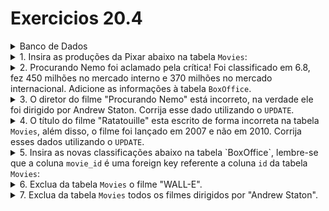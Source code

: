 # Exercicios 20.4
<details>
  <summary>Banco de Dados</summary>

```sql
DROP SCHEMA IF EXISTS Pixar;
CREATE SCHEMA Pixar;
USE Pixar;

CREATE TABLE Movies (
  id INTEGER auto_increment PRIMARY KEY NOT NULL,
  title VARCHAR(30) NOT NULL,
  director VARCHAR(30) NULL,
  year INT NOT NULL,
  length_minutes INT NOT NULL
);

CREATE TABLE BoxOffice (
  movie_id INTEGER,
  FOREIGN KEY (movie_id) REFERENCES Movies (id),
  rating DECIMAL(2,1) NOT NULL,
  domestic_sales INT NOT NULL,
  international_sales INT NOT NULL
);

INSERT INTO Movies(title, director, year, length_minutes)
  VALUES ('Toy Story', 'John Lasseter', 1995, 81),
         ('Vida de inseto', 'Andrew Staton', 1998, 95),
         ('ratatui', 'Brad Bird', 2010, 115),
         ('UP', 'Pete Docter', 2009, 101),
         ('Carros', 'John Lasseter', 2006, 117),
         ('Toy Story 2', 'John Lasseter', 1999, 93),
         ('Valente', 'Brenda Chapman', 2012, 98);


INSERT INTO BoxOffice(movie_id, rating, domestic_sales, international_sales)
  VALUES (1, 8.3, 190000000, 170000000),
         (2, 7.2, 160000000, 200600000),
         (3, 7.9, 245000000, 239000000),
         (4, 6.1, 330000000, 540000000),
         (5, 7.8, 140000000, 310000000),
         (6, 5.8, 540000000, 600000000),
         (7, 7.5, 250000000, 190000000);
   ```         
</details>
<details>
  <summary>1. Insira as produções da Pixar abaixo na tabela <code>Movies</code>:</summary>
  
- Monstros SA, de Pete Docter, lançado em 2001, com 92 minutos de duração.
- Procurando Nemo, de John Lasseter, lançado em 2003, com 107 minutos de duração.
- Os Incríveis, de Brad Bird, lançado em 2004, com 116 minutos de duração.
- WALL-E, de Pete Docter, lançada em 2008, com 104 minutos de duração.

```sql
INSERT INTO Pixar.Movies (title, director, year, length_minutes)
VALUES ("Monstros SA", "Pete Docter", 2001, 92),
       ("Procurando Nemo", "John Lasseter", 2003, 107),
       ("Os Incríveis", "Brad Bird", 2004, 116),
       ("WALL-E", "Pete Docter", 2008, 104);
   ```

</details>
<details>
  <summary>2. Procurando Nemo foi aclamado pela crítica! Foi classificado em 6.8, fez 450 milhões no mercado interno e 370 milhões no mercado internacional. Adicione as informações à tabela <code>BoxOffice</code>.</summary>

```sql
SET @id = (SELECT id FROM Pixar.Movies WHERE Pixar.Movies.title = "Procurando Nemo");

INSERT INTO Pixar.BoxOffice (movie_id, rating, domestic_sales, international_sales)
VALUES (@id, 6.8, 450000000, 370000000);
   ```

</details>
<details>
  <summary>3. O diretor do filme "Procurando Nemo" está incorreto, na verdade ele foi dirigido por Andrew Staton. Corrija esse dado utilizando o <code>UPDATE</code>.</summary>

```sql
SET @key_column = (SELECT id FROM Pixar.Movies WHERE title = "Procurando Nemo");

UPDATE Pixar.Movies
SET director = "Andrew Staton"
WHERE id = @key_column;
   ```

</details>
<details>
  <summary>4. O título do filme "Ratatouille" esta escrito de forma incorreta na tabela <code>Movies</code>, além disso, o filme foi lançado em 2007 e não em 2010. Corrija esses dados utilizando o <code>UPDATE</code>.</summary>

```sql
SET @key_column = (SELECT id FROM Pixar.Movies WHERE title = "ratatui");

UPDATE Pixar.Movies
SET title = "Ratatouille", year = 2007
WHERE id = @key_column;
   ```

</details>
<details>
  <summary>5. Insira as novas classificações abaixo na tabela `BoxOffice`, lembre-se que a coluna <code>movie_id</code> é uma foreign key referente a coluna <code>id</code> da tabela <code>Movies</code>:</summary>
  
- Monsters SA, classificado em 8.5, lucrou 300 milhões no mercado interno e 250 milhões no mercado internacional.
- Os Incríveis, classificado em 7.4, lucrou 460 milhões no mercado interno e 510 milhões no mercado internacional.
- WALL-E, classificado em 9.9, lucrou 290 milhões no mercado interno e 280 milhões no mercado internacional.

```sql
SET @idA = (SELECT id FROM Pixar.Movies WHERE Pixar.Movies.title = "Monstros SA");
SET @idB = (SELECT id FROM Pixar.Movies WHERE Pixar.Movies.title = "Os Incríveis");
SET @idC = (SELECT id FROM Pixar.Movies WHERE Pixar.Movies.title = "WALL-E");

INSERT INTO Pixar.BoxOffice (movie_id, rating, domestic_sales, international_sales)
VALUES (@idA, 8.5, 300000000, 250000000),
       (@idB, 7.4, 460000000, 510000000),
       (@idC, 9.9, 290000000, 280000000);
   ```

</details>
<details>
  <summary>6. Exclua da tabela <code>Movies</code> o filme "WALL-E".</summary>

```sql
SET @key_column = (SELECT id FROM Pixar.Movies WHERE title = "WALL-E");

DELETE FROM Pixar.BoxOffice
WHERE movie_id = @key_column;

DELETE FROM Pixar.Movies
WHERE id = @key_column;
   ```

</details>
<details>
  <summary>7. Exclua da tabela <code>Movies</code> todos os filmes dirigidos por "Andrew Staton".</summary>

```sql
-- Verifica quais ids possuem o diretor Andrew Staton
-- SELECT id FROM Movies
-- WHERE director = "Andrew Staton";

-- Deleta as linhas correspondentes ao retorno do SELECT acima
DELETE FROM BoxOffice
WHERE movie_id IN (2, 9);
 
DELETE FROM Movies
WHERE id IN (2, 9);
   ```

</details>
